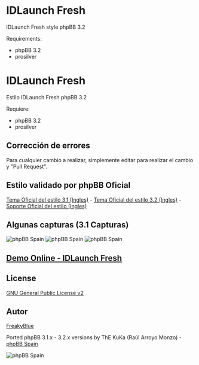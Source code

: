 IDLaunch Fresh 
=========================

IDLaunch Fresh style phpBB 3.2

Requirements:
- phpBB 3.2
- prosilver

IDLaunch Fresh
==========================

Estilo IDLaunch Fresh phpBB 3.2

Requiere:
- phpBB 3.2
- prosilver

## Corrección de errores
Para cualquier cambio a realizar, simplemente editar para realizar el cambio y "Pull Request".

## Estilo validado por phpBB Oficial
[Tema Oficial del estilo 3.1 (Ingles)](https://www.phpbb.com/community/viewtopic.php?f=531&t=2314506) - 
[Tema Oficial del estilo 3.2 (Ingles)](https://www.phpbb.com/community/viewtopic.php?f=531&t=2314506) - 
[Soporte Oficial del estilo (Ingles)](https://www.phpbb.com/customise/db/style/idlaunch_fresh_2/support)

## Algunas capturas (3.1 Capturas)
![phpBB Spain](http://www.phpbb-es.com/archivos/IDLaunch_Fresh_new.png)
![phpBB Spain](http://www.phpbb-es.com/archivos/IDLaunch_Fresh_new2.png)
![phpBB Spain](http://www.phpbb-es.com/archivos/IDLaunch_Fresh_new3.png)

## [Demo Online - IDLaunch Fresh](http://www.phpbb-es.com/IDLaunch/)

## License
[GNU General Public License v2](http://opensource.org/licenses/GPL-2.0)

## Autor
[FreakyBlue](https://www.phpbb.com/community/memberlist.php?mode=viewprofile&u=680545)

Ported phpBB 3.1.x - 3.2.x versions by ThE KuKa (Raúl Arroyo Monzo) - [phpBB Spain](http://www.phpbb-es.com)

![phpBB Spain](http://www.phpbb-es.com/images/logo_es.png) 
